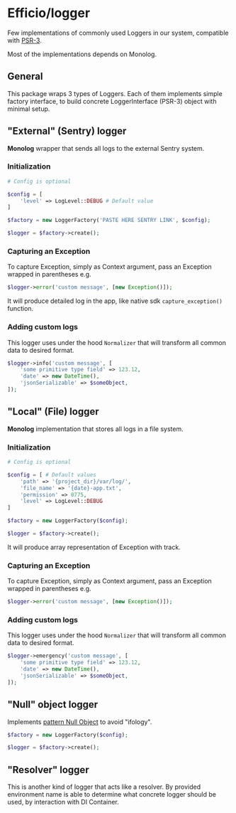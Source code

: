 # Efficio/logger

Few implementations of commonly used Loggers in our system, compatible with [PSR-3](https://www.php-fig.org/psr/psr-3/).

Most of the implementations depends on Monolog.

## General

This package wraps 3 types of Loggers. Each of them implements simple factory interface, to build concrete
LoggerInterface (PSR-3) object with minimal setup.

## "External" (Sentry) logger
**Monolog** wrapper that sends all logs to the external Sentry system.

### Initialization

```php
# Config is optional

$config = [
    'level' => LogLevel::DEBUG # Default value
]

$factory = new LoggerFactory('PASTE HERE SENTRY LINK', $config);

$logger = $factory->create();
```

### Capturing an Exception
To capture Exception, simply as Context argument, pass an Exception wrapped in parentheses e.g.

```php
$logger->error('custom message', [new Exception()]);
```

It will produce detailed log in the app, like native sdk `capture_exception()` function.

### Adding custom logs
This logger uses under the hood `Normalizer` that will transform all common data to desired format.

```php
$logger->info('custom message', [
    'some primitive type field' => 123.12,
    'date' => new DateTime(),
    'jsonSerializable' => $someObject,
]);
```

## "Local" (File) logger
**Monolog** implementation that stores all logs in a file system.

### Initialization

```php
# Config is optional

$config = [ # Default values
    'path' => '{project_dir}/var/log/',
    'file_name' => '{date}-app.txt',
    'permission' => 0775,
    'level' => LogLevel::DEBUG 
]

$factory = new LoggerFactory($config);

$logger = $factory->create();
```

It will produce array representation of Exception with track.

### Capturing an Exception
To capture Exception, simply as Context argument, pass an Exception wrapped in parentheses e.g.

```php
$logger->error('custom message', [new Exception()]);
```

### Adding custom logs
This logger uses under the hood `Normalizer` that will transform all common data to desired format.

```php
$logger->emergency('custom message', [
    'some primitive type field' => 123.12,
    'date' => new DateTime(),
    'jsonSerializable' => $someObject,
]);
```

## "Null" object logger
Implements [pattern Null Object](https://sourcemaking.com/design_patterns/null_object) to avoid "ifology".

```php
$factory = new LoggerFactory($config);

$logger = $factory->create();
```

## "Resolver" logger
This is another kind of logger that acts like a resolver. By provided environment name is able to
determine what concrete logger should be used, by interaction with DI Container.

